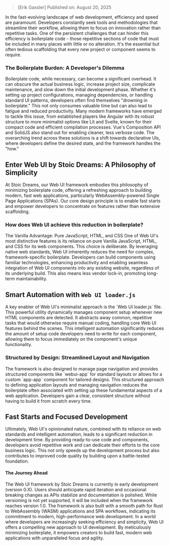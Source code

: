 <webui-data data-page-title="A New Approach to UI Development" data-page-subtitle="Minimizing Boilerplate with Web UI"></webui-data>

> [Erik Gassler] Published on: August 20, 2025

<webui-page-segment elevation="10">
In the fast-evolving landscape of web development, efficiency and speed are paramount. Developers constantly seek tools and methodologies that streamline their workflow, allowing them to focus on innovation rather than repetitive tasks. One of the persistent challenges that can hinder this efficiency is boilerplate code - those repetitive sections of code that must be included in many places with little or no alteration. It's the essential but often tedious scaffolding that every new project or component seems to require.
</webui-page-segment>

### The Boilerplate Burden: A Developer's Dilemma

<webui-page-segment elevation="10">
Boilerplate code, while necessary, can become a significant overhead. It can obscure the actual business logic, increase project size, complicate maintenance, and slow down the initial development phase. Whether it's setting up project configurations, managing dependencies, or handling standard UI patterns, developers often find themselves "drowning in boilerplate." This not only consumes valuable time but can also lead to fatigue and reduced productivity.
</webui-page-segment>

<webui-page-segment elevation="10">
Many modern frameworks have emerged to tackle this issue, from established players like Angular with its robust structure to more minimalist options like Lit and Svelte, known for their compact code and efficient compilation processes. Vue's Composition API and SolidJS also stand out for enabling cleaner, less verbose code. The overarching trend across these solutions is a shift towards declarative UIs, where developers define the desired state, and the framework handles the "how."
</webui-page-segment>

## Enter Web UI by Stoic Dreams: A Philosophy of Simplicity

<webui-page-segment elevation="10">
At Stoic Dreams, our Web UI framework embodies this philosophy of minimizing boilerplate code, offering a refreshing approach to building modern, fast web applications, particularly WebAssembly-powered Single Page Applications (SPAs). Our core design principle is to enable fast starts and empower developers to concentrate on features rather than extensive scaffolding.
</webui-page-segment>

### How does Web UI achieve this reduction in boilerplate?

<webui-page-segment elevation="10">
The Vanilla Advantage: Pure JavaScript, HTML, and CSS
One of Web UI's most distinctive features is its reliance on pure Vanilla JavaScript, HTML, and CSS for its web components. This choice is deliberate. By leveraging native web standards, Web UI inherently reduces the need for complex, framework-specific boilerplate. Developers can build components using familiar technologies, enhancing productivity and enabling seamless integration of Web UI components into any existing website, regardless of its underlying build. This also means less vendor lock-in, promoting long-term maintainability.
</webui-page-segment>

## Smart Automation with `Web UI loader.js`

<webui-page-segment elevation="10">
A key enabler of Web UI's minimalist approach is the `Web UI loader.js` file. This powerful utility dynamically manages component setup whenever new HTML components are detected. It abstracts away common, repetitive tasks that would otherwise require manual coding, handling core Web UI features behind the scenes. This intelligent automation significantly reduces the amount of setup code developers need to write for each component, allowing them to focus immediately on the component's unique functionality.
</webui-page-segment>

### Structured by Design: Streamlined Layout and Navigation

<webui-page-segment elevation="10">
The framework is also designed to manage page navigation and provides structured components like `webui-app` for standard layouts or allows for a custom `app-app` component for tailored designs. This structured approach to defining application layouts and managing navigation reduces the boilerplate often associated with setting up these fundamental aspects of a web application. Developers gain a clear, consistent structure without having to build it from scratch every time.
</webui-page-segment>

## Fast Starts and Focused Development

<webui-page-segment elevation="10">
Ultimately, Web UI's opinionated nature, combined with its reliance on web standards and intelligent automation, leads to a significant reduction in development time. By providing ready-to-use code and components, developers avoid repetitive work and can dedicate their efforts to the core business logic. This not only speeds up the development process but also contributes to improved code quality by building upon a battle-tested foundation.
</webui-page-segment>

#### The Journey Ahead

<webui-page-segment elevation="10">
The Web UI framework by Stoic Dreams is currently in early development (version 0.X). Users should anticipate rapid iteration and occasional breaking changes as APIs stabilize and documentation is polished. While versioning is not yet supported, it will be included when the framework reaches version 1.0. The framework is also built with a smooth path for Rust to WebAssembly (WASM) applications and SPA workflows, indicating its commitment to modern, high-performance web development.
</webui-page-segment>

<webui-page-segment elevation="10">
In a world where developers are increasingly seeking efficiency and simplicity, Web UI offers a compelling new approach to UI development. By meticulously minimizing boilerplate, it empowers creators to build fast, modern web applications with unparalleled focus and agility.
</webui-page-segment>
